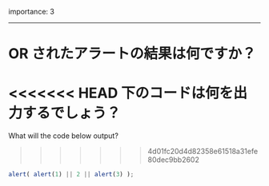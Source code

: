 importance: 3

---

# OR されたアラートの結果は何ですか？

<<<<<<< HEAD
下のコードは何を出力するでしょう？
=======
What will the code below output?
>>>>>>> 4d01fc20d4d82358e61518a31efe80dec9bb2602

```js
alert( alert(1) || 2 || alert(3) );
```
